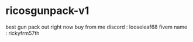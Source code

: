# ricosgunpack-v1
best gun pack out right now buy from me 
discord : looseleaf68
fivem name : rickyfrm57th
